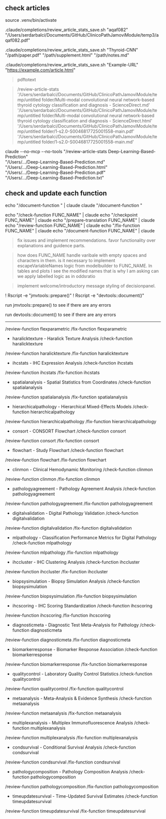 ## check articles

source .venv/bin/activate

.claude/completions/review_article_stats_save.sh "aqaf082" \
  "/Users/serdarbalci/Documents/GitHub/ClinicoPathJamoviModule/temp3/aqaf082.pdf"

.claude/completions/review_article_stats_save.sh "Thyroid-CNN" \
  "/path/paper.pdf" "/path/supplement.html" "/path/notes.md"

.claude/completions/review_article_stats_save.sh "Example-URL" \
  "<https://example.com/article.html>"

> pdftotext

> /review-article-stats '/Users/serdarbalci/Documents/GitHub/ClinicoPathJamoviModule/temp/untitled folder/Multi-modal convolutional neural network-based thyroid cytology classification and diagnosis - ScienceDirect.md'
'/Users/serdarbalci/Documents/GitHub/ClinicoPathJamoviModule/temp/untitled folder/Multi-modal convolutional neural network-based thyroid cytology classification and diagnosis - ScienceDirect.html'
'/Users/serdarbalci/Documents/GitHub/ClinicoPathJamoviModule/temp/untitled folder/1-s2.0-S0046817725001558-main.pdf'
'/Users/serdarbalci/Documents/GitHub/ClinicoPathJamoviModule/temp/untitled folder/1-s2.0-S0046817725001558-main.md'

claude --no-mcp --no-tools "/review-article-stats Deep-Learning-Based-Prediction" \
  "/Users/.../Deep-Learning-Based-Prediction.md" \
  "/Users/.../Deep-Learning-Based-Prediction.html" \
  "/Users/.../Deep-Learning-Based-Prediction.pdf" \
  "/Users/.../Deep-Learning-Based-Prediction.txt"

## check and update each function

echo "/document-function " | claude
claude "/document-function "

echo "/check-function FUNC_NAME" | claude
echo "/checkpoint FUNC_NAME" | claude
echo "/prepare-translation FUNC_NAME" | claude
echo "/review-function FUNC_NAME" | claude
echo "/fix-function FUNC_NAME" | claude
echo "/document-function FUNC_NAME" | claude

> fix issues and implement recommendations. favor functionality over explanations and guidence parts.

> how does FUNC_NAME handle varibale with empty spaces and characters in them.
is it necessary to implement escapeVariableNames logic from modelbuilder to FUNC_NAME.
In tables and plots I see the modified names that is why I am asking
can we apply labelled logic as in oddsratio

> implement welcome/introductory message styling of decisionpanel.

! Rscript -e "jmvtools::prepare()"
! Rscript -e "devtools::document()"

run jmvtools::prepare() to see if there are any errors

run devtools::document() to see if there are any errors

***





/review-function flexparametric
/fix-function flexparametric


- haralicktexture - Haralick Texture Analysis
/check-function haralicktexture

/review-function haralicktexture
/fix-function haralicktexture


- ihcstats - IHC Expression Analysis
/check-function ihcstats

/review-function ihcstats
/fix-function ihcstats


- spatialanalysis - Spatial Statistics from Coordinates
/check-function spatialanalysis

/review-function spatialanalysis
/fix-function spatialanalysis


- hierarchicalpathology - Hierarchical Mixed-Effects Models
/check-function hierarchicalpathology

/review-function hierarchicalpathology
/fix-function hierarchicalpathology


- consort - CONSORT Flowchart
/check-function consort

/review-function consort
/fix-function consort


- flowchart - Study Flowchart
/check-function flowchart

/review-function flowchart
/fix-function flowchart


- clinmon - Clinical Hemodynamic Monitoring
/check-function clinmon

/review-function clinmon
/fix-function clinmon


- pathologyagreement - Pathology Agreement Analysis
/check-function pathologyagreement

/review-function pathologyagreement
/fix-function pathologyagreement


- digitalvalidation - Digital Pathology Validation
/check-function digitalvalidation

/review-function digitalvalidation
/fix-function digitalvalidation


- mlpathology - Classification Performance Metrics for Digital Pathology
/check-function mlpathology

/review-function mlpathology
/fix-function mlpathology


- ihccluster - IHC Clustering Analysis
/check-function ihccluster

/review-function ihccluster
/fix-function ihccluster


- biopsysimulation - Biopsy Simulation Analysis
/check-function biopsysimulation

/review-function biopsysimulation
/fix-function biopsysimulation


- ihcscoring - IHC Scoring Standardization
/check-function ihcscoring

/review-function ihcscoring
/fix-function ihcscoring


- diagnosticmeta - Diagnostic Test Meta-Analysis for Pathology
/check-function diagnosticmeta

/review-function diagnosticmeta
/fix-function diagnosticmeta


- biomarkerresponse - Biomarker Response Association
/check-function biomarkerresponse

/review-function biomarkerresponse
/fix-function biomarkerresponse


- qualitycontrol - Laboratory Quality Control Statistics
/check-function qualitycontrol

/review-function qualitycontrol
/fix-function qualitycontrol


- metaanalysis - Meta-Analysis & Evidence Synthesis
/check-function metaanalysis

/review-function metaanalysis
/fix-function metaanalysis




- multiplexanalysis - Multiplex Immunofluorescence Analysis
/check-function multiplexanalysis

/review-function multiplexanalysis
/fix-function multiplexanalysis


- condsurvival - Conditional Survival Analysis
/check-function condsurvival

/review-function condsurvival
/fix-function condsurvival


- pathologycomposition - Pathology Composition Analysis
/check-function pathologycomposition

/review-function pathologycomposition
/fix-function pathologycomposition


- timeupdatesurvival - Time-Updated Survival Estimates
/check-function timeupdatesurvival

/review-function timeupdatesurvival
/fix-function timeupdatesurvival
